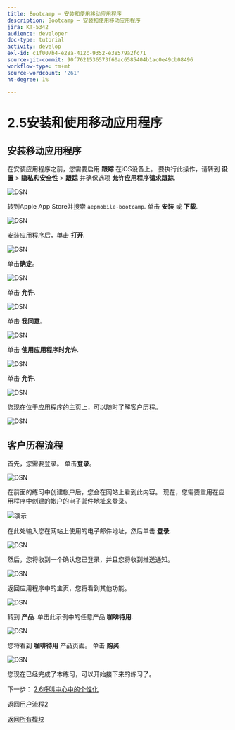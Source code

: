 ```yaml
---
title: Bootcamp — 安装和使用移动应用程序
description: Bootcamp — 安装和使用移动应用程序
jira: KT-5342
audience: developer
doc-type: tutorial
activity: develop
exl-id: c1f007b4-e28a-412c-9352-e38579a2fc71
source-git-commit: 90f7621536573f60ac6585404b1ac0e49cb08496
workflow-type: tm+mt
source-wordcount: '261'
ht-degree: 1%

---
```


# 2.5安装和使用移动应用程序


## 安装移动应用程序

在安装应用程序之前，您需要启用 **跟踪** 在iOS设备上。 要执行此操作，请转到 **设置** > **隐私和安全性** > **跟踪** 并确保选项 **允许应用程序请求跟踪**.

![DSN](./../uc3/images/app4.png)

转到Apple App Store并搜索 `aepmobile-bootcamp`. 单击 **安装** 或 **下载**.

![DSN](./../uc3/images/app1.png)

安装应用程序后，单击 **打开**.

![DSN](./../uc3/images/app2.png)

单击&#x200B;**确定**。

![DSN](./../uc3/images/app9.png)

单击 **允许**.

![DSN](./../uc3/images/app3.png)

单击 **我同意**.

![DSN](./../uc3/images/app7.png)

单击 **使用应用程序时允许**.

![DSN](./../uc3/images/app8.png)

单击 **允许**.

![DSN](./../uc3/images/app5.png)

您现在位于应用程序的主页上，可以随时了解客户历程。

![DSN](./../uc3/images/app12.png)

## 客户历程流程

首先，您需要登录。 单击&#x200B;**登录**。

![DSN](./../uc3/images/app13.png)

在前面的练习中创建帐户后，您会在网站上看到此内容。 现在，您需要重用在应用程序中创建的帐户的电子邮件地址来登录。

![演示](./../uc3/images/pv1.png)

在此处输入您在网站上使用的电子邮件地址，然后单击 **登录**.

![DSN](./../uc3/images/app14.png)

然后，您将收到一个确认您已登录，并且您将收到推送通知。

![DSN](./../uc3/images/app15.png)

返回应用程序中的主页，您将看到其他功能。

![DSN](./../uc3/images/app17.png)

转到 **产品**. 单击此示例中的任意产品 **咖啡待用**.

![DSN](./images/app19.png)

您将看到 **咖啡待用** 产品页面。 单击 **购买**.

![DSN](./images/app20.png)

您现在已经完成了本练习，可以开始接下来的练习了。

下一步： [2.6呼叫中心中的个性化](./ex6.md)

[返回用户流程2](./uc2.md)

[返回所有模块](../../overview.md)
